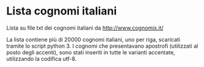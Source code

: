 # Lista cognomi italiani
Lista su file txt dei cognomi italiani da http://www.cognomix.it/

La lista contiene più di 20000 cognomi italiani, uno per riga, scaricati tramite lo script python 3.
I cognomi che presentavano apostrofi (utilizzati al posto degli accenti), sono stati inseriti in tutte le varianti accentate, utilizzando la codifica utf-8.
